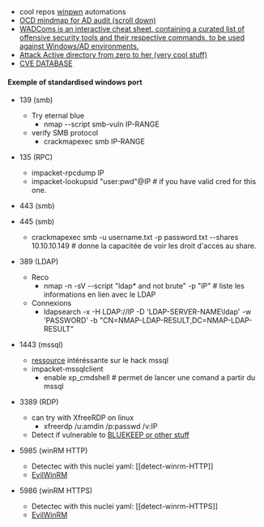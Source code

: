 - cool repos [winpwn](https://github.com/S3cur3Th1sSh1t/WinPwn) automations
- [OCD mindmap for AD audit (scroll down) ](https://orange-cyberdefense.github.io/ocd-mindmaps/img/pentest_ad_dark_2022_11.svg)
- [WADComs is an interactive cheat sheet, containing a curated list of offensive security tools and their respective commands, to be used against Windows/AD environments.](https://wadcoms.github.io/)
- [Attack Active directory from zero to her (very cool stuff)](https://zer1t0.gitlab.io/posts/attacking_ad)
- [CVE DATABASE](https://cvepremium.circl.lu/)
#### Exemple of standardised windows port
- 139 (smb)
	-  Try eternal blue 
		- nmap --script smb-vuln IP-RANGE
	- verify SMB protocol
		- crackmapexec smb IP-RANGE
- 135 (RPC)
	- impacket-rpcdump IP
	- impacket-lookupsid "user:pwd"@IP # if you have valid cred for this one. 

- 443 (smb)
- 445 (smb)
	- crackmapexec smb  -u username.txt -p password.txt --shares 10.10.10.149 # donne la capacitée de voir les droit d'acces au share. 
- 389 (LDAP)
	-  Reco
		- nmap -n -sV --script "ldap* and not brute" -p "IP" # liste les informations en lien avec le LDAP
	- Connexions
		- ldapsearch -x -H LDAP://IP -D 'LDAP-SERVER-NAME\ldap' -w 'PASSWORD' -b "CN=NMAP-LDAP-RESULT,DC=NMAP-LDAP-RESULT"
- 1443 (mssql) 
	- [ressource](https://www.hackingarticles.in/mssql-for-pentester-command-execution-with-xp_cmdshell/) intéréssante sur le hack mssql
	- impacket-mssqlclient
		- enable xp_cmdshell # permet de lancer une comand a partir du mssql
- 3389 (RDP)
	- can try with XfreeRDP on linux  
		- xfreerdp /u:amdin /p:passwd /v:IP
	- Detect if vulnerable to [BLUEKEEP or other stuff](https://github.com/robertdavidgraham/rdpscan)

- 5985 (winRM HTTP) 
	- Detectec with this nuclei yaml: [[detect-winrm-HTTP]]
	- [EvilWinRM](https://github.com/Hackplayers/evil-winrm)
- 5986 (winRM HTTPS)
	- Detectec with this nuclei yaml: [[detect-winrm-HTTPS]]
	- [EvilWinRM](https://github.com/Hackplayers/evil-winrm)